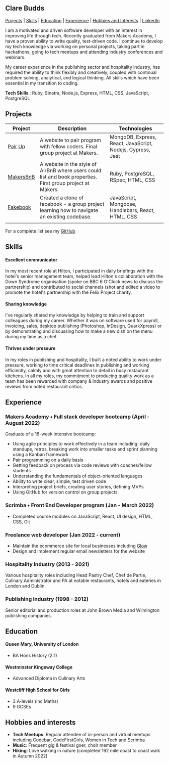 ## Clare Budds

[Projects](#projects) | [Skills](#skills) | [Education](#education) | [Experience](#experience) | [Hobbies and Interests](#hobbies-and-interests) | [LinkedIn](http://www.linkedin.com/in/clare-budds) 

I am a motivated and driven software developer with an interest in improving life through tech. Recently graduated from Makers Academy, I have a proven ability to write quality, test-driven code. I continue to develop my tech knowledge via working on personal projects, taking part in hackathons, going to tech meetups and attending industry conferences and webinars. 
 
My career experience in the publishing sector and hospitality industry, has required the ability to think flexibly and creatively, coupled with continual problem solving, analytical, and logical thinking. All skills which have been essential in my transition to coding.

**Tech Skills** : Ruby, Sinatra, Node.js, Express, HTML, CSS, JavaScript, PostgreSQL

## Projects

| Project   | Description | Technologies |
|---        |---         |---           |
| [Pair Up](https://github.com/clarebudds/Pair-Up) | A website to pair program with fellow coders. Final group project at Makers. | MongoDB, Express, React, JavaScript, Nodejs, Cypress, Jest |
| [MakersBnB](https://github.com/clarebudds/makers_bnb) | A website in the style of AirBnB where users could list and book properties. First group project at Makers. | Ruby, PostgreSQL, RSpec, HTML, CSS |
| [Fakebook](https://github.com/clarebudds/the-fakebook) | Created a clone of facebook - a group project learning how to navigate an existing codebase. | JavaScript, Mongoose, Handlebars, React, HTML, CSS |
||
For a complete list see my [GitHub](https://github.com/clarebudds)

## Skills

#### Excellent communicator

In my most recent role at Hilton, I participated in daily briefings with the hotel's senior management team, helped lead Hilton's collaboration with the Down Syndrome organisation (spoke on BBC 6 O'Clock news to discuss the partnership) and contributed to social channels (shot and edited a video to promote the hotel's partnership with the Felix Project charity. 

#### Sharing knowledge

I've regularly shared my knowledge by helping to train and support colleagues during my career. Whether it was on software used for payroll, invoicing, sales, desktop publishing (Photoshop, InDesign, QuarkXpress) or by demonstrating and discussing how to make a new dish on the menu during my time as a chef.

#### Thrives under pressure

In my roles in publishing and hospitality, I built a noted ability to work under pressure, working to time critical deadlines in publishing and working efficiently, calmly and with great attention to detail in busy restaurant kitchens. In all my roles, my commitment to producing quality work as a team has been rewarded with company & industry awards and positive reviews from noted restaurant critics.

## Experience

### Makers Academy • Full stack developer bootcamp (April - August 2022)
Graduate of a 16-week intensive bootcamp:
* Using agile principles to work effectively in a team including:
   daily standups, retros, breaking work into smaller tasks
   and sprint planning using a Kanban framework
* Pair programming on a daily basis
*  Getting feedback on process via code reviews with coaches/fellow students 
* Understanding the fundamentals of object-oriented languages
* Ability to write clear, simple, test driven code
* Interpreting project briefs, creating user stories, defining MVPs
* Using GitHub for version control on group projects


### Scrimba • Front End Developer program (Jan - March 2022)
* Completed course modules on JavaScript, React, UI design, HTML, CSS, Git


### Freelance web developer (Jan 2022 - current)
* Maintain the ecommerce site for local businesses including [Glow](https://www.glowoflondon.com)
* Design and implement regular email newsletters for the website


### Hospitality industry (2013 - 2021)
Various hospitality roles including Head Pastry Chef, Chef de Partie, Culinary Administrator and PA at notable restaurants, hotels and eateries in London and Dublin.

### Publishing industry (1998 - 2012)
Senior editorial and production roles at John Brown Media and Wilmington publishing companies.


## Education

#### Queen Mary, University of London
* BA Hons History (2:1)

#### Westminster Kingsway College
* Advanced Diploma in Culinary Arts

#### Westcliff High School for Girls
* 3 A-levels (inc Maths)
* 9 GCSEs

## Hobbies and interests
- **Tech Meetups**: Regular attendee of in-person and virtual meetups including Codebar, CodeFirstGirls, Women in Tech and Scrimba
- **Music**: Frequent gig & festival goer, choir member 
- **Hiking**: Love walking in nature (completed 192 mile coast to coast walk in Autumn 2022)
